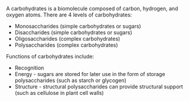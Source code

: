 A carbohydrates is a biomolecule composed of carbon, hydrogen, and oxygen atoms. There are 4 levels of carbohydrates:
- Monosaccharides (simple carbohydrates or sugars)
- Disaccharides (simple carbohydrates or sugars)
- Oligosaccharides (complex carbohydrates)
- Polysaccharides (complex carbohydrates)

Functions of carbohydrates include:
- Recognition
- Energy - sugars are stored for later use in the form of storage polysaccharides (such as starch or glycogen)
- Structure - structural polysaccharides can provide structural support (such as cellulose in plant cell walls) 